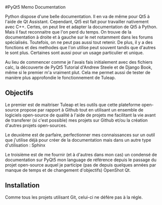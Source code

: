 #PyQt5 Memo Documentation

Python dispose d'une belle documentation. Il en va de même pour Qt5 à l'aide
de Qt Assistant. Cependant, Qt5 est fait pour travailler nativement avec
C++. Certes, on peut lire et adapter la documentation de Qt5 à Python.
Mais il faut reconnaitre que l'on perd du temps. On trouve de la documentation
 à droite et à gauche sur le net notamment dans les forums spécialisés. 
Toutefois, on ne peut pas aussi tout retenir. De plus, il y a des fonctions 
et des methodes que l'on utilise peut souvent tandis que d'autres le sont plus. 
Certaines sont aussi pour un usage particulier et unique.

Au lieu de commencer comme je l'avais fais initialement avec des fichiers
calc, la découverte de PyQt5 Tutorial d'Andrew Steele et de Django Book,
même si le premier m'a vraiment plut. Cela me permet aussi de tester de 
manière plus approfondie le fonctionnement de Tuleap. 

Objectifs
---------

Le premier est de maitriser Tuleap et les outils que cette plateforme open-
source propose par rapport à Github tout en utilisant un ensemble de logiciels
open-source de qualité à l'aide de projets me facilitant la vie avant de
transferer (si c'est possible) mes projets sur Github et/ou la création 
d'autres projets open-sources.

Le deuxième est de parfaire, perfectionner mes connaissances sur un outil 
que j'utilise déjà pour créer de la documentation mais dans un autre type 
d'utilisation : Sphinx

Le troisième est de me fournir (et à d'autres dans mon cas) un condensé de
documentation sur PyQt5 mon language de référence depuis le passage du projet
open-source auquel je participe (pas de depuis quelques années par manque de 
temps et de changement d'objectifs) OpenShot Qt.


Installation
------------

Comme tous les projets utilisant Git, celui-ci ne défére pas à la régle.

